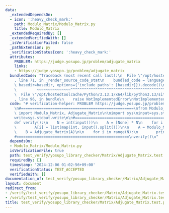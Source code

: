 ```yaml
---
data:
  _extendedDependsOn:
  - icon: ':heavy_check_mark:'
    path: Modulo_Matrix/Modulo_Matrix.py
    title: Modulo_Matrix
  _extendedRequiredBy: []
  _extendedVerifiedWith: []
  _isVerificationFailed: false
  _pathExtension: py
  _verificationStatusIcon: ':heavy_check_mark:'
  attributes:
    PROBLEM: https://judge.yosupo.jp/problem/adjugate_matrix
    links:
    - https://judge.yosupo.jp/problem/adjugate_matrix
  bundledCode: "Traceback (most recent call last):\n  File \"/opt/hostedtoolcache/Python/3.13.1/x64/lib/python3.13/site-packages/onlinejudge_verify/documentation/build.py\"\
    , line 71, in _render_source_code_stat\n    bundled_code = language.bundle(stat.path,\
    \ basedir=basedir, options={'include_paths': [basedir]}).decode()\n          \
    \         ~~~~~~~~~~~~~~~^^^^^^^^^^^^^^^^^^^^^^^^^^^^^^^^^^^^^^^^^^^^^^^^^^^^^^^^^^^^^^^^^^\n\
    \  File \"/opt/hostedtoolcache/Python/3.13.1/x64/lib/python3.13/site-packages/onlinejudge_verify/languages/python.py\"\
    , line 96, in bundle\n    raise NotImplementedError\nNotImplementedError\n"
  code: "# verification-helper: PROBLEM https://judge.yosupo.jp/problem/adjugate_matrix\n\
    \n#==================================================\nfrom Modulo_Matrix.Modulo_Matrix\
    \ import Modulo_Matrix, Adjugate_Matrix\n\nimport sys\ninput=sys.stdin.readline\n\
    write=sys.stdout.write\n\n#==================================================\n\
    def verify():\n    N = int(input())\n    A = [None] * N\n    for i in range(N):\n\
    \        A[i] = list(map(int, input().split()))\n\n    A = Modulo_Matrix(A)\n\
    \    B = Adjugate_Matrix(A)\n\n    for i in range(N):\n        print(*B[i])\n\n\
    #==================================================\nverify()\n"
  dependsOn:
  - Modulo_Matrix/Modulo_Matrix.py
  isVerificationFile: true
  path: test_verify/yosupo_library_checker/Matrix/Adjugate_Matrix.test.py
  requiredBy: []
  timestamp: '2024-12-06 01:02:56+09:00'
  verificationStatus: TEST_ACCEPTED
  verifiedWith: []
documentation_of: test_verify/yosupo_library_checker/Matrix/Adjugate_Matrix.test.py
layout: document
redirect_from:
- /verify/test_verify/yosupo_library_checker/Matrix/Adjugate_Matrix.test.py
- /verify/test_verify/yosupo_library_checker/Matrix/Adjugate_Matrix.test.py.html
title: test_verify/yosupo_library_checker/Matrix/Adjugate_Matrix.test.py
---
```

